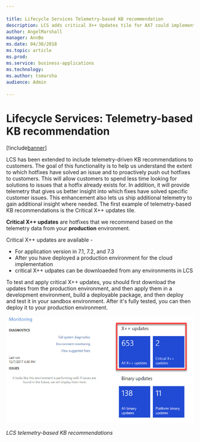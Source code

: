 ```yaml
---

title: Lifecycle Services Telemetry-based KB recommendation
description: LCS adds critical X++ Updates tile for AX7 could implementation based on production telemetry.
author: AngelMarshall
manager: AnnBe
ms.date: 04/30/2018
ms.topic: article
ms.prod: 
ms.service: business-applications
ms.technology: 
ms.author: tsmarsha
audience: Admin

---
```

#  Lifecycle Services: Telemetry-based KB recommendation




[!include[banner](../../../includes/banner.md)]

LCS has been extended to include telemetry-driven KB recommendations to
customers. The goal of this functionality is to help us understand the extent to
which hotfixes have solved an issue and to proactively push out hotfixes to
customers. This will allow customers to spend less time looking for solutions to
issues that a hotfix already exists for. In addition, it will provide telemetry
that gives us better insight into which fixes have solved specific customer
issues. This enhancement also lets us ship additional telemetry to gain
additional insight where needed. The first example of telemetry-based KB
recommendations is the Critical X++ updates tile.

**Critical X++ updates** are hotfixes that we recommend based on the telemetry data
from your **production** environment. 

Critical X++ updates are available - 
- For application version in 7.1, 7.2, and 7.3
- After you have deployed a production environment for the cloud implementation 
- critical X++ udpates can be downloaeded from any environments in LCS

To test and apply critical X++ updates, you should first download the updates
from the production environment, and then apply them in a development
environment, build a deployable package, and then deploy and test it in your
sandbox environment. After it's fully tested, you can then deploy it to your
production environment.

![A screenshot showing LCS Telemetry-based KB recommendations](media/lifecycle-services-telemetry-based-kb-recommendation-1.png "A screenshot showing LCS Telemetry-based KB recommendations")
<!-- FO_LCS_telemtry_KB_A.png -->


*LCS telemetry-based KB recommendations*
